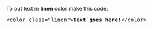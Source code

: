 To put text in <b>linen</b> color make this code:
<pre>&lt;color class="linen"&gt;<b>Text goes here!</b>&lt;/color&gt;</pre>
